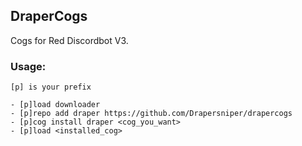 ## DraperCogs

Cogs for Red Discordbot V3.

### Usage:
```
[p] is your prefix
```
```
- [p]load downloader
- [p]repo add draper https://github.com/Drapersniper/drapercogs
- [p]cog install draper <cog_you_want>
- [p]load <installed_cog>
```
